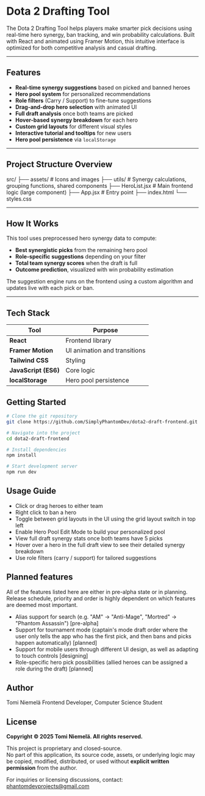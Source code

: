 # Dota 2 Drafting Tool

The Dota 2 Drafting Tool helps players make smarter pick decisions using real-time hero synergy, ban tracking, and win probability calculations. Built with React and animated using Framer Motion, this intuitive interface is optimized for both competitive analysis and casual drafting.

---

## Features

- **Real-time synergy suggestions** based on picked and banned heroes
- **Hero pool system** for personalized recommendations
- **Role filters** (Carry / Support) to fine-tune suggestions
- **Drag-and-drop hero selection** with animated UI
- **Full draft analysis** once both teams are picked
- **Hover-based synergy breakdown** for each hero
- **Custom grid layouts** for different visual styles
- **Interactive tutorial and tooltips** for new users
- **Hero pool persistence** via `localStorage`

---

## Project Structure Overview
src/
├── assets/ # Icons and images
├── utils/ # Synergy calculations, grouping functions, shared components
├── HeroList.jsx # Main frontend logic (large component)
├── App.jsx # Entry point
├── index.html
└── styles.css

---

## How It Works

This tool uses preprocessed hero synergy data to compute:
- **Best synergistic picks** from the remaining hero pool
- **Role-specific suggestions** depending on your filter
- **Total team synergy scores** when the draft is full
- **Outcome prediction**, visualized with win probability estimation

The suggestion engine runs on the frontend using a custom algorithm and updates live with each pick or ban.

---

## Tech Stack

| Tool | Purpose |
|------|---------|
|       **React**       | Frontend library |
|   **Framer Motion**   | UI animation and transitions |
|    **Tailwind CSS**   | Styling |
| **JavaScript (ES6)**  | Core logic |
|   **localStorage**    | Hero pool persistence |

## Getting Started

```bash
# Clone the git repository
git clone https://github.com/SimplyPhantomDev/dota2-draft-frontend.git

# Navigate into the project
cd dota2-draft-frontend

# Install dependencies
npm install

# Start development server
npm run dev
```

## Usage Guide
 - Click or drag heroes to either team
 - Right click to ban a hero
 - Toggle between grid layouts in the UI using the grid layout switch in top left
 - Enable Hero Pool Edit Mode to build your personalized pool
 - View full draft synergy stats once both teams have 5 picks
 - Hover over a hero in the full draft view to see their detailed synergy breakdown
 - Use role filters (carry / support) for tailored suggestions

## Planned features

All of the features listed here are either in pre-alpha state or in planning.
Release schedule, priority and order is highly dependent on which features are deemed most important.
- Alias support for search (e.g. "AM" -> "Anti-Mage", "Mortred" -> "Phantom Assassin") [pre-alpha]
- Support for tournament mode (captain's mode draft order where the user only tells the app who has the first pick, and then bans and picks happen automatically) [planned]
- Support for mobile users through different UI design, as well as adapting to touch controls [designing]
- Role-specific hero pick possibilities (allied heroes can be assigned a role during the draft) [planned]

## Author
Tomi Niemelä
Frontend Developer, Computer Science Student

## License
**Copyright © 2025 Tomi Niemelä. All rights reserved.**

This project is proprietary and closed-source.  
No part of this application, its source code, assets, or underlying logic may be copied, modified, distributed, or used without **explicit written permission** from the author.

For inquiries or licensing discussions, contact: phantomdevprojects@gmail.com
